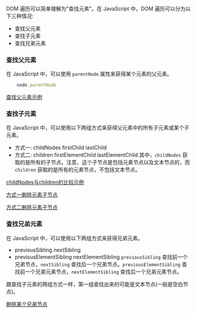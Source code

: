 
DOM 遍历可以简单理解为"查找元素"。在 JavaScript 中，DOM 遍历可以分为以下三种情况:
* 查找父元素
* 查找子元素
* 查找兄弟元素

### 查找父元素

在 JavaScript 中，可以使用 `parentNode` 属性来获得某个元素的父元素。
```js
    node.parentNode
```

[查找父元素示例](t/04_parentNode.html)


### 查找子元素

在 JavaScript 中，可以使用以下两组方式来获得父元素中的所有子元素或某个子元素。
* 方式一: childNodes firstChild lastChild
* 方式二: children firstElementChild lastElementChild
其中，`childNodes` 获取的是所有的子节点。注意，这个子节点是包括元素节点以及文本节点的，而 `children` 获取的是所有的元素节点，不包括文本节点。

[childNodes与children的比较示例](t/04_childNodes_children.html)

[方式一删除元素子节点](t/04_removeChild_1.html)

[方式二删除元素子节点](t/04_removeChild_2.html)


### 查找兄弟元素

在 JavaScript 中，可以使用以下两组方式来获得兄弟元素。
* previousSibling nextSibling
* previousElementSibling nextElementSibling
`previousSibling` 查找前一个兄弟节点，`nextSibling` 查找后一个兄弟节点。`previousElementSibling` 查找前一个兄弟元素节点，`nextElementSibling` 查找后一个兄弟元素节点。

跟查找子元素的两组方式一样，第一组查找出来的可能是文本节点(一般是空白节点)。

[删除某个兄弟节点](t/04_removeSibling.html)
